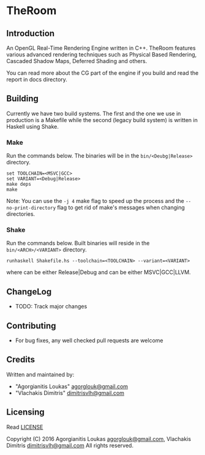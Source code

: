 TheRoom
=======

Introduction
------------
An OpenGL Real-Time Rendering Engine written in C++. TheRoom features various advanced rendering techniques
such as Physical Based Rendering, Cascaded Shadow Maps, Deferred Shading and others.

You can read more about the CG part of the engine if you build and read the report in docs directory.

Building
--------
Currently we have two build systems. The first and the one we use in production is a Makefile while the second
(legacy build system) is written in Haskell using Shake.

### Make
Run the commands below. The binaries will be in the `bin/<Deubg|Release>` directory.

```
set TOOLCHAIN=<MSVC|GCC>
set VARIANT=<Debug|Release>
make deps
make
```
Note: You can use the `-j 4` make flag to speed up the process and the `--no-print-directory` flag
to get rid of make's messages when changing directories.

### Shake
Run the commands below. Built binaries will reside in the `bin/<ARCH>/<VARIANT>` directory.

```
runhaskell Shakefile.hs --toolchain=<TOOLCHAIN> --variant=<VARIANT>
```
where <VARIANT> can be either Release|Debug and <TOOLCHAIN> can be either MSVC|GCC|LLVM.

ChangeLog
---------
 * TODO: Track major changes

Contributing
------------
 * For bug fixes, any well checked pull requests are welcome

Credits
-------
Written and maintained by: 
* "Agorgianitis Loukas" <agorglouk@gmail.com>
* "Vlachakis Dimitris" <dimitrisvlh@gmail.com>

Licensing
---------
Read [LICENSE](LICENSE.md)  

Copyright (C) 2016 Agorgianitis Loukas <agorglouk@gmail.com>, Vlachakis Dimitris <dimitrisvlh@gmail.com>
All rights reserved.

